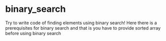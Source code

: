 # binary_search
Try to write code of finding elements using binary search!
Here there is a prerequisites for binary search and that is you have to provide sorted array before using binary search
